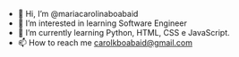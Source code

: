 - 👋 Hi, I’m @mariacarolinaboabaid
- 👀 I’m interested in learning Software Engineer
- 🌱 I’m currently learning Python, HTML, CSS e JavaScript.
- 📫 How to reach me carolkboabaid@gmail.com
